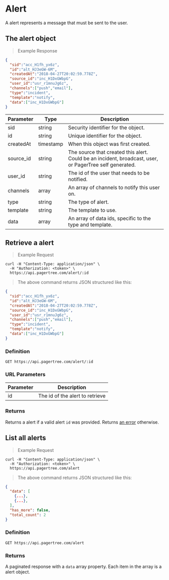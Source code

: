 # Alert

A alert represents a message that must be sent to the user.

## The alert object

> Example Response

```json
{
  "sid":"acc_H1fh_yx6z",
  "id":"alt_HJ3eGW-6M",
  "createdAt":"2018-04-27T20:02:59.778Z",
  "source_id":"inc_H1DxGWbpG",
  "user_id":"usr_r1mnuJg6z",
  "channels":["push","email"],
  "type":"incident",
  "template":"notify",
  "data":["inc_H1DxGWbpG"]
}
```

Parameter | Type | Description
--------- | ---- | -----------
sid | string | Security identifier for the object.
id | string | Unique identifier for the object.
createdAt | timestamp | When this object was first created.
source_id | string | The source that created this alert. Could be an incident, broadcast, user, or PagerTree self generated.
user_id | string | The id of the user that needs to be notified.
channels | array | An array of channels to notify this user on.
type | string | The type of alert.
template | string | The template to use.
data| array | An array of data ids, specific to the type and template.

## Retrieve a alert

> Example Request

```shell
curl -H "Content-Type: application/json" \
  -H "Authorization: <token>" \
  https://api.pagertree.com/alert/:id
```

> The above command returns JSON structured like this:

```json
{
  "sid":"acc_H1fh_yx6z",
  "id":"alt_HJ3eGW-6M",
  "createdAt":"2018-04-27T20:02:59.778Z",
  "source_id":"inc_H1DxGWbpG",
  "user_id":"usr_r1mnuJg6z",
  "channels":["push","email"],
  "type":"incident",
  "template":"notify",
  "data":["inc_H1DxGWbpG"]
}
```

### Definition

`GET https://api.pagertree.com/alert/:id`

### URL Parameters

Parameter | Description
--------- | -----------
id | The id of the alert to retrieve

### Returns
Returns a alert if a valid alert `id` was provided. Returns [an error](#errors) otherwise.

## List all alerts

> Example Request

```shell
curl -H "Content-Type: application/json" \
  -H "Authorization: <token>" \
  https://api.pagertree.com/alert
```

> The above command returns JSON structured like this:

```json
{
  "data": [
    {...},
    {...},
  ],
  "has_more": false,
  "total_count": 2
}
```

### Definition

`GET https://api.pagertree.com/alert`

### Returns
A paginated response with a `data` array property. Each item in the array is a alert object.
